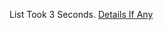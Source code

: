 List Took 3 Seconds.
[Details If Any](https://github.com/deathbybandaid/piholeparser/blob/master/RecentRunLogs/parsingscripts/280Blocker.md)

